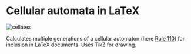 # Cellular automata in LaTeX

![cellatex](https://user-images.githubusercontent.com/12766039/99108040-6eb99680-25ef-11eb-8b86-a246933983c4.png)

Calculates multiple generations of a cellular automaton (here [Rule 110](https://en.wikipedia.org/wiki/Rule_110)) for inclusion in LaTeX documents. Uses TikZ for drawing.


